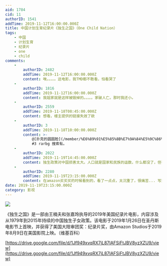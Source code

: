 ```yaml
---
aid: 1784
cid: 11
authorID: 1541
addTime: 2019-11-12T16:00:00.000Z
title: 中国计划生育纪录片《独生之国》（One Child Nation）
tags:
    - 中国
    - 计划生育
    - 纪录片
    - one
    - child
comments:
    -
        authorID: 2482
        addTime: 2019-11-12T16:00:00.000Z
        content: 唉。。。。。这电影，我TMD都不敢看，怕看哭了
    -
        authorID: 1816
        addTime: 2019-11-12T16:00:00.000Z
        content: 我姐家就是这样被毁掉的。。。。。家破人亡。那时我还小。
    -
        authorID: 2559
        addTime: 2019-11-18T08:45:00.000Z
        content: 想看，楼主提供的链接失效了欸
    -
        authorID: 3
        addTime: 2019-11-18T10:00:00.000Z
        content: >-
            @[扑克的圆圆脸](/member/%E6%89%91%E5%85%8B%E7%9A%84%E5%9C%86%E5%9C%86%E8%84%B8)
            #3 rarbg 搜索有。
    -
        authorID: 2022
        addTime: 2019-11-19T14:45:00.000Z
        content: 独生政策对中国损害太大。人口就是国家和民族的运数，什么都没了，但有人口就能翻盘，什么都有却没人口了，那就等着黄了吧。
    -
        authorID: 2280
        addTime: 2019-11-19T23:15:00.000Z
        content: 在amazon买买买的时候看到的，看了一点点，太沉重了，很痛苦... 写到这里，写不下去了... 需要去运动发泄一下...
date: 2019-11-19T23:15:00.000Z
category: 影视
---
```


![](https://chinadigitaltimes.net/chinese/files/2019/11/p16821884_p_v8_aa-683x1024.jpg)

《独生之国》是一部由王楠夫和张嘉玲执导的2019年美国纪录片电影，内容涉及从1979年到2015年持续的中国独生子女政策。该电影于2019年1月26日在圣丹斯电影节上首映，并获得了美国大陪审团奖：纪录片奖，由Amazon Studios于2019年8月9日在美国影院上映。（维基百科）

[https://drive.google.com/file/d/1Jf949xvqRX7jL87lAFSiFtJBV8yzXZU9/view](https://drive.google.com/file/d/1Jf949xvqRX7jL87lAFSiFtJBV8yzXZU9/view)
